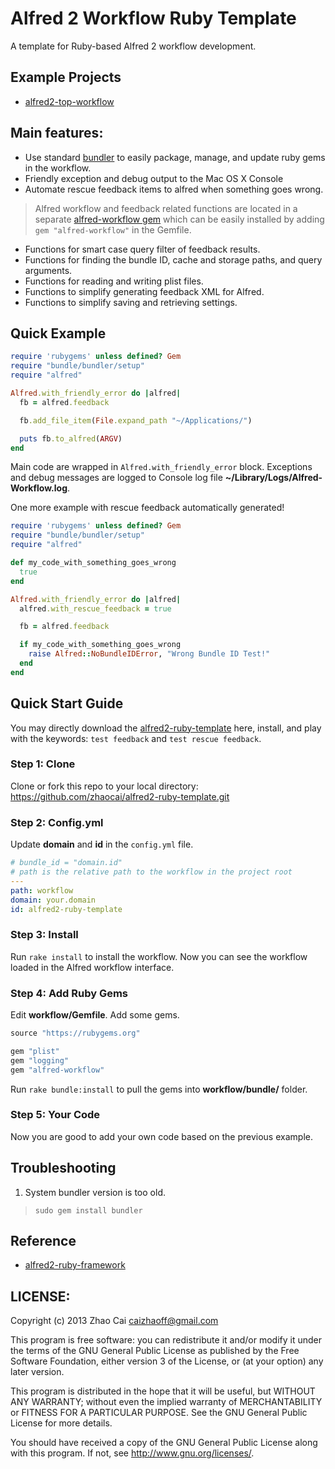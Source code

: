 # Alfred 2 Workflow Ruby Template

A template for Ruby-based Alfred 2 workflow development.

## Example Projects

* [alfred2-top-workflow]( https://github.com/zhaocai/alfred2-top-workflow )


## Main features:

* Use standard [bundler][gembundler] to easily package, manage, and update ruby gems in the workflow.
* Friendly exception and debug output to the Mac OS X Console
* Automate rescue feedback items to alfred when something goes wrong.

> Alfred workflow and feedback related functions are located in a separate [alfred-workflow gem]( https://github.com/zhaocai/alfred-workflow ) which can be easily installed by adding `gem "alfred-workflow"` in the Gemfile.

* Functions for smart case query filter of feedback results.
* Functions for finding the bundle ID, cache and storage paths, and query arguments.
* Functions for reading and writing plist files.
* Functions to simplify generating feedback XML for Alfred.
* Functions to simplify saving and retrieving settings.


## Quick Example

```ruby
require 'rubygems' unless defined? Gem
require "bundle/bundler/setup"
require "alfred"

Alfred.with_friendly_error do |alfred|
  fb = alfred.feedback

  fb.add_file_item(File.expand_path "~/Applications/")

  puts fb.to_alfred(ARGV)
end
```

Main code are wrapped in `Alfred.with_friendly_error` block. Exceptions and debug messages are logged to Console log file **~/Library/Logs/Alfred-Workflow.log**.

One more example with rescue feedback automatically generated!

```ruby
require 'rubygems' unless defined? Gem
require "bundle/bundler/setup"
require "alfred"

def my_code_with_something_goes_wrong
  true
end

Alfred.with_friendly_error do |alfred|
  alfred.with_rescue_feedback = true

  fb = alfred.feedback

  if my_code_with_something_goes_wrong
    raise Alfred::NoBundleIDError, "Wrong Bundle ID Test!"
  end
end
```



## Quick Start Guide

You may directly download the [alfred2-ruby-template]( https://github.com/zhaocai/alfred2-ruby-template/raw/master/alfred2-ruby-template.alfredworkflow ) here, install, and play with the keywords: `test feedback` and `test rescue feedback`.

### Step 1: Clone

Clone or fork this repo to your local directory: https://github.com/zhaocai/alfred2-ruby-template.git

### Step 2: Config.yml
Update **domain** and **id** in the `config.yml` file.

```yaml
# bundle_id = "domain.id"
# path is the relative path to the workflow in the project root
---
path: workflow
domain: your.domain
id: alfred2-ruby-template
```

### Step 3: Install

Run `rake install` to install the workflow. Now you can see the workflow loaded in the
Alfred workflow interface.

### Step 4: Add Ruby Gems

Edit **workflow/Gemfile**. Add some gems.

```ruby
source "https://rubygems.org"

gem "plist"
gem "logging"
gem "alfred-workflow"
```

Run `rake bundle:install` to pull the gems into **workflow/bundle/** folder.

### Step 5: Your Code

Now you are good to add your own code based on the previous example.


## Troubleshooting

1. System bundler version is too old.

> `sudo gem install bundler`



## Reference

* [alfred2-ruby-framework]( https://github.com/canadaduane/alfred2-ruby-framework )

## LICENSE:

Copyright (c) 2013 Zhao Cai <caizhaoff@gmail.com>

This program is free software: you can redistribute it and/or modify it under
the terms of the GNU General Public License as published by the Free Software
Foundation, either version 3 of the License, or (at your option)
any later version.

This program is distributed in the hope that it will be useful, but WITHOUT
ANY WARRANTY; without even the implied warranty of MERCHANTABILITY or FITNESS
FOR A PARTICULAR PURPOSE. See the GNU General Public License for more details.

You should have received a copy of the GNU General Public License along with
this program. If not, see <http://www.gnu.org/licenses/>.


[gembundler]: http://gembundler.com/
